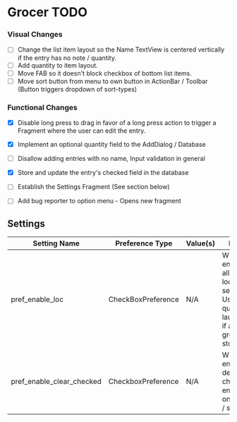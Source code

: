 # Grocer TODO
  
### Visual Changes
- [ ] Change the list item layout so the Name TextView is centered vertically if the entry has no note / quantity.
- [ ] Add quantity to item layout.
- [ ] Move FAB so it doesn't block checkbox of bottom list items.
- [ ] Move sort button from menu to own button in ActionBar / Toolbar (Button triggers dropdown of sort-types)

### Functional Changes
- [x] Disable long press to drag in favor of a long press action to trigger a Fragment where the user can edit the entry.
- [x] Implement an optional quantity field to the AddDialog / Database
- [ ] Disallow adding entries with no name, Input validation in general
- [x] Store and update the entry's checked field in the database
- [ ] Establish the Settings Fragment (See section below)
- [ ] Add bug reporter to option menu - Opens new fragment
  
    
  


## Settings

| Setting Name | Preference Type | Value(s) | Desc. |
| ------------ | --------------- | -------- | ----- |
| pref_enable_loc | CheckBoxPreference | N/A | When enabled, allows location services. Used for quick launching if at grocery store. |
| pref_enable_clear_checked | CheckboxPreference | N/A | When enabled, deletes checked entries on reload / sort. |
